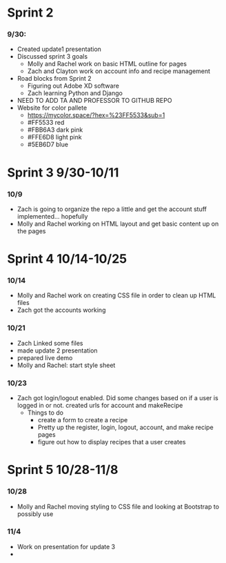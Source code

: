 # Sprint 2 

### 9/30:
-	Created update1 presentation
-	Discussed sprint 3 goals
    -	Molly and Rachel work on basic HTML outline for pages
    -	Zach and Clayton work on account info and recipe management
-	Road blocks from Sprint 2
    -	Figuring out Adobe XD software
    -	Zach learning Python and Django 
-	NEED TO ADD TA AND PROFESSOR TO GITHUB REPO
-	Website for color pallete 
    -	https://mycolor.space/?hex=%23FF5533&sub=1 
    -   #FF5533 red
    -   #FBB6A3 dark pink
    -   #FFE6D8 light pink
    -   #5EB6D7 blue

# Sprint 3 9/30-10/11

### 10/9
- Zach is going to organize the repo a little and get the account stuff implemented... hopefully
- Molly and Rachel working on HTML layout and get basic content up on the pages

# Sprint 4 10/14-10/25

### 10/14
- Molly and Rachel work on creating CSS file in order to clean up HTML files
- Zach got the accounts working 

### 10/21 
- Zach Linked some files
- made update 2 presentation
- prepared live demo
- Molly and Rachel: start style sheet

### 10/23
- Zach got login/logout enabled. Did some changes based on if a user is logged in or not. created urls for account and makeRecipe
    - Things to do
        - create a form to create a recipe
        - Pretty up the register, login, logout, account, and make recipe pages
        - figure out how to display recipes that a user creates


# Sprint 5 10/28-11/8

### 10/28
- Molly and Rachel moving styling to CSS file and looking at Bootstrap to possibly use

### 11/4
- Work on presentation for update 3
- 
